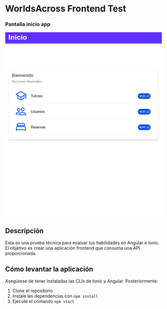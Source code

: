 # WorldsAcross Frontend Test

### Pantalla inicio app

![pagina inicio](./project-images/pagina-inicio.png)

## Descripción

Esta es una prueba técnica para evaluar tus habilidades en Angular e Ionic. El objetivo es crear una aplicación frontend que consuma una API proporcionada.

## Cómo levantar la aplicación

Asegúrese de tener instaladas las CLIs de Ionic y Angular. Posteriormente:

1. Clone el repositorio
2. Instale las dependencias con `npm install`
3. Ejecute el comando `npm start`
